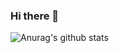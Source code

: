 ### Hi there 👋

![Anurag's github stats](https://github-readme-stats.vercel.app/api?username=alxandrb&show_icons=true&theme=react)

<!--
**alxandrb/alxandrb** is a ✨ _special_ ✨ repository because its `README.md` (this file) appears on your GitHub profile.

Here are some ideas to get you started:

- 🔭 I’m currently working on ...
- 🌱 I’m currently learning ...
- 👯 I’m looking to collaborate on ...
- 🤔 I’m looking for help with ...
- 💬 Ask me about ...
- 📫 How to reach me: ...
- 😄 Pronouns: ...
- ⚡ Fun fact: ...
-->
